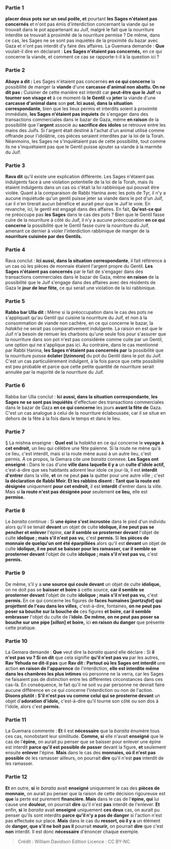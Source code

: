 
### Partie 1
<b>placer deux pots sur un seul poêle, et</b> pourtant <b>les Sages n'étaient pas concernés</b> et n'ont pas émis d'interdiction concernant la viande qui se trouvait dans le pot appartenant au Juif, malgré le fait que la nourriture interdite se trouvait à proximité de la nourriture permise ? De même, dans ce cas, les Sages ne se sont pas inquiétés de la proximité du bazar avec Gaza et n'ont pas interdit d'y faire des affaires. La Guemara demande : <b>Que</b> voulait-il dire en déclarant : <b>Les Sages n'étaient pas concernés,</b> en ce qui concerne la viande, et comment ce cas se rapporte-t-il à la question ici ?

### Partie 2
<b>Abaye a dit :</b> Les Sages n'étaient pas concernés <b>en ce qui concerne</b> la possibilité de manger la <b>viande</b> d'une <b>carcasse d'animal non abattu. On ne dit pas : </b> Cuisiner de cette manière est interdit car <b>peut-être que le Juif</b> va <b>tourner son visage et</b> à ce moment-là <b>le Gentil</b> va <b>jeter</b> la viande d'une <b>carcasse d'animal dans</b> son <b>pot. Ici aussi, dans la situation correspondante</b>, bien que les lieux permis et interdits soient à proximité immédiate, <b>les Sages n'étaient pas inquiets</b> de s'engager dans des transactions commerciales dans le bazar de Gaza, même <b>en raison</b> de la possibilité que l'<b>argent</b> associé au <b>sacrifice des idoles</b> se retrouve entre les mains des Juifs. Si l'argent était destiné à l'achat d'un animal utilisé comme offrande pour l'idolâtrie, ces pièces seraient interdites par la loi de la Torah. Néanmoins, les Sages ne s'inquiétaient pas de cette possibilité, tout comme ils ne s'inquiétaient pas que le Gentil puisse ajouter sa viande à la marmite du Juif.

### Partie 3
<b>Rava dit</b> qu'il existe une explication différente. Les Sages n'étaient pas indulgents face à une violation potentielle de la loi de la Torah, mais ils étaient indulgents dans un cas où c'était la loi rabbinique qui pouvait être violée. Quant à la comparaison de Rabbi Ḥanina avec les pots de Tyr, il n'y a aucune inquiétude qu'un gentil puisse jeter sa viande dans le pot d'un Juif, car il n'en tirerait aucun bénéfice et aurait peur que le Juif le voie. En revanche, ici, le gentil est engagé dans des affaires. En fait, <b>Qu'est-ce qui</b> ne préoccupe pas <b>les Sages</b> dans le cas des pots ? Bien que le Gentil fasse cuire de la nourriture à côté du Juif, il n'y a aucune préoccupation <b>en ce qui concerne</b> la possibilité que le Gentil fasse cuire la nourriture du Juif, amenant ce dernier à violer l'interdiction rabbinique de manger de la <b>nourriture cuisinée par des Gentils.</b>

### Partie 4
Rava conclut : <b>Ici aussi, dans la situation correspondante</b>, il fait référence à un cas où les pièces de monnaie étaient l'argent propre du Gentil. <b>Les Sages n'étaient pas concernés</b> par le fait de s'engager dans des transactions commerciales dans le bazar de Gaza, même <b>en raison</b> de la possibilité que le Juif s'engage dans des affaires avec des résidents de Gaza le <b>jour de leur fête,</b> ce qui serait une violation de la loi rabbinique.

### Partie 5
<b>Rabba bar Ulla dit :</b> Même si la préoccupation dans le cas des pots ne s'appliquait qu'au Gentil qui cuisine la nourriture du Juif, et non à la consommation de viande non cachère, en ce qui concerne le bazar, la <i>halakha</i> ne serait pas comparativement indulgente. La raison en est que le Juif n'a besoin de remuer les charbons qu'une seule fois pour s'assurer que la nourriture dans son pot n'est pas considérée comme cuite par un Gentil, une option qui ne s'applique pas ici. Au contraire, dans le cas mentionné par Rabbi Ḥanina, <b>les Sages n'étaient pas concernés par</b> la possibilité que la nourriture puisse <b>éclater [<i>tzinnora</i>]</b> du pot du Gentil dans le pot du Juif. C'est un cas particulièrement indulgent, à la fois parce que cette possibilité est peu probable et parce que cette petite quantité de nourriture serait annulée par la majorité de la nourriture du Juif.

### Partie 6
Rabba bar Ulla conclut : <b>Ici aussi, dans la situation correspondante</b>, <b>les Sages ne se sont pas inquiétés</b> d'effectuer des transactions commerciales dans le bazar de Gaza <b>en ce qui concerne</b> les jours <b>avant la fête de</b> Gaza. C'est un cas analogue à celui de la nourriture éclaboussée, car il se situe en dehors de la fête à la fois dans le temps et dans le lieu.

### Partie 7
§ La mishna enseigne : <b>Quel est</b> la <i>halakha</i> en ce qui concerne le <b>voyage à cet endroit,</b> un lieu qui célèbre une fête païenne. Si la route ne mène qu'à ce lieu, c'est interdit, mais si la route mène aussi à un autre lieu, c'est permis. A ce propos, la Gemara cite une <i>baraita</i> connexe. <b>Les Sages ont enseigné :</b> Dans le cas d'une <b>ville dans laquelle il y a</b> un <b>culte d'idole actif,</b> c'est-à-dire que ses habitants adorent leur idole ce jour-là, il est <b>interdit d'entrer</b> dans la ville, <b>et</b> on ne peut <b>pas</b> la quitter pour une autre ville ;</b> c'est <b>la déclaration de Rabbi Meir. Et les rabbins disent : Tant que la route est désignée</b> uniquement <b>pour cet endroit,</b> il est <b>interdit</b> d'entrer dans la ville. Mais si <b>la route n'est pas désignée pour</b> seulement <b>ce lieu,</b> elle est <b>permise.</b>

### Partie 8
Le <i>baraita</i> continue : Si <b>une épine s'est incrustée</b> dans le pied d'un individu alors qu'il se tenait <b>devant</b> un objet de culte <b>idolique, il ne peut pas se pencher et enlever</b> l'épine, <b>car il semble se prosterner devant</b> l'objet de culte <b>idolique ; mais s'il n'est pas vu,</b> c'est <b>permis. </b> Si <b>les pièces de monnaie de quelqu'un ont été éparpillées</b> alors qu'il est <b>devant</b> un objet de culte <b>idolique, il ne peut se baisser pour les ramasser, car il semble se prosterner devant</b> l'objet de culte <b>idolique ; mais s'il n'est pas vu,</b> c'est <b>permis.</b>

### Partie 9
De même, s'il y a <b>une source qui coule devant</b> un objet de culte <b>idolique,</b> on ne doit pas se <b>baisser et boire</b> à cette source, <b>car il semble se prosterner devant</b> l'objet de culte <b>idolique ; mais s'il n'est pas vu,</b> c'est <b>permis. </b> En ce qui concerne les figures de <b>faces humaines [<i>partzufot</i>] qui projettent de l'eau dans les villes,</b> c'est-à-dire, fontaines, <b>on ne peut pas poser sa bouche sur la bouche de</b> ces figures <b>et boire, car il semble embrasser</b> l'objet du culte de l'<b>idole. De même, on ne peut pas poser sa bouche sur une pipe [<i>sillon</i>] et boire,</b> ici <b>en raison du danger</b> que présente cette pratique.

### Partie 10
La Gemara demande : <b>Que</b> veut dire la <i>baraita</i> quand elle déclare : Si <b>il n'est pas vu ? Si on dit</b> que cela signifie <b>qu'il n'est pas vu</b> par les autres, <b>Rav Yehuda ne dit-il pas</b> que <b>Rav dit : Partout où les Sages ont interdit</b> une action <b>en raison de l'apparence</b> de l'interdiction, <b>elle est interdite même dans les chambres les plus intimes</b> où personne ne la verra, car les Sages ne faisaient pas de distinction entre les différentes circonstances dans ces cas-là. En conséquence, le fait qu'il ne soit vu par personne ne devrait faire aucune différence en ce qui concerne l'interdiction ou non de l'action. <b>Disons plutôt : S'il n'est pas vu comme celui qui se prosterne devant</b> un objet d'<b>adoration d'idole,</b> c'est-à-dire qu'il tourne son côté ou son dos à l'idole, alors c'est <b>permis.</b>

### Partie 11
La Guemara commente : <b>Et</b> il est <b>nécessaire</b> que la <i>baraita</i> énumère tous ces cas, nonobstant leur similitude. <b>Comme, si</b> elle n'avait <b>enseigné</b> que le cas de l'<b>épine,</b> on aurait pu penser que se baisser pour enlever une épine est interdit <b>parce qu'il est possible de passer</b> devant la figure, <b>et</b> seulement ensuite <b>enlever</b> l'épine. <b>Mais</b> dans le cas des <b>monnaies, où il n'est pas possible</b> de les ramasser ailleurs, on pourrait <b>dire</b> qu'il n'est <b>pas</b> interdit de les ramasser.

### Partie 12
<b>Et</b> en outre, <b>si</b> le <i>baraita</i> avait <b>enseigné</b> uniquement le cas des <b>pièces de monnaie,</b> on aurait pu penser que la raison de cette décision rigoureuse est <b>que</b> la perte est purement <b>financière. Mais</b> dans le cas de l'<b>épine, qui</b> lui cause une <b>douleur,</b> on pourrait <b>dire</b> qu'il n'est <b>pas</b> interdit de l'enlever. <b>Et</b> enfin, <b>si</b> le <i>baraita</i> avait <b>enseigné</b> uniquement <b>ces deux</b> cas, on aurait pu penser qu'ils sont interdits <b>parce qu'il n'y a pas de danger</b> si l'action n'est pas effectuée sur place. <b>Mais</b> dans le cas du <b>ressort, où il y a</b> un élément de <b>danger, que s'il ne boit pas il</b> pourrait <b>mourir,</b> on pourrait <b>dire</b> que c'est <b>non</b> interdit. Il est donc <b>nécessaire</b> d'énoncer chaque exemple.

>Crédit : William Davidson Edition
>Licence : CC BY-NC